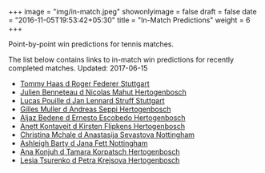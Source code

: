 +++
image = "img/in-match.jpeg"
showonlyimage = false
draft = false
date = "2016-11-05T19:53:42+05:30"
title = "In-Match Predictions"
weight = 6
+++

Point-by-point win predictions for tennis matches.

<!--more-->


The list below contains links to in-match win predictions for recently completed matches. Updated: 2017-06-15

<ul>
<li><a href="/match1/">Tommy Haas d Roger Federer Stuttgart</a></li>
<li><a href="/match2/">Julien Benneteau d Nicolas Mahut Hertogenbosch</a></li>
<li><a href="/match3/">Lucas Pouille d Jan Lennard Struff Stuttgart</a></li>
<li><a href="/match4/">Gilles Muller d Andreas Seppi Hertogenbosch</a></li>
<li><a href="/match5/">Aljaz Bedene d Ernesto Escobedo Hertogenbosch</a></li>
<li><a href="/match6/">Anett Kontaveit d Kirsten Flipkens Hertogenbosch</a></li>
<li><a href="/match7/">Christina Mchale d Anastasija Sevastova Nottingham</a></li>
<li><a href="/match8/">Ashleigh Barty d Jana Fett Nottingham</a></li>
<li><a href="/match9/">Ana Konjuh d Tamara Korpatsch Hertogenbosch</a></li>
<li><a href="/match10/">Lesia Tsurenko d Petra Krejsova Hertogenbosch</a></li>
</ul>
